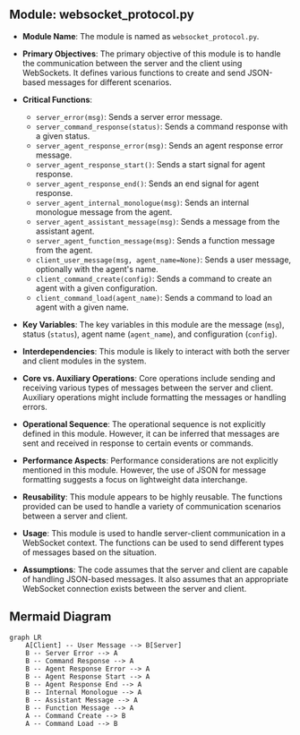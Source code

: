 ## Module: websocket_protocol.py
- **Module Name**: The module is named as `websocket_protocol.py`.

- **Primary Objectives**: The primary objective of this module is to handle the communication between the server and the client using WebSockets. It defines various functions to create and send JSON-based messages for different scenarios.

- **Critical Functions**: 
  - `server_error(msg)`: Sends a server error message.
  - `server_command_response(status)`: Sends a command response with a given status.
  - `server_agent_response_error(msg)`: Sends an agent response error message.
  - `server_agent_response_start()`: Sends a start signal for agent response.
  - `server_agent_response_end()`: Sends an end signal for agent response.
  - `server_agent_internal_monologue(msg)`: Sends an internal monologue message from the agent.
  - `server_agent_assistant_message(msg)`: Sends a message from the assistant agent.
  - `server_agent_function_message(msg)`: Sends a function message from the agent.
  - `client_user_message(msg, agent_name=None)`: Sends a user message, optionally with the agent's name.
  - `client_command_create(config)`: Sends a command to create an agent with a given configuration.
  - `client_command_load(agent_name)`: Sends a command to load an agent with a given name.

- **Key Variables**: The key variables in this module are the message (`msg`), status (`status`), agent name (`agent_name`), and configuration (`config`).

- **Interdependencies**: This module is likely to interact with both the server and client modules in the system.

- **Core vs. Auxiliary Operations**: Core operations include sending and receiving various types of messages between the server and client. Auxiliary operations might include formatting the messages or handling errors.

- **Operational Sequence**: The operational sequence is not explicitly defined in this module. However, it can be inferred that messages are sent and received in response to certain events or commands.

- **Performance Aspects**: Performance considerations are not explicitly mentioned in this module. However, the use of JSON for message formatting suggests a focus on lightweight data interchange.

- **Reusability**: This module appears to be highly reusable. The functions provided can be used to handle a variety of communication scenarios between a server and client.

- **Usage**: This module is used to handle server-client communication in a WebSocket context. The functions can be used to send different types of messages based on the situation.

- **Assumptions**: The code assumes that the server and client are capable of handling JSON-based messages. It also assumes that an appropriate WebSocket connection exists between the server and client.
## Mermaid Diagram
```mermaid
graph LR
    A[Client] -- User Message --> B[Server]
    B -- Server Error --> A
    B -- Command Response --> A
    B -- Agent Response Error --> A
    B -- Agent Response Start --> A
    B -- Agent Response End --> A
    B -- Internal Monologue --> A
    B -- Assistant Message --> A
    B -- Function Message --> A
    A -- Command Create --> B
    A -- Command Load --> B
```
